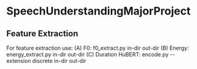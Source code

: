 # SpeechUnderstandingMajorProject
## Feature Extraction
For feature extraction use:
(A) F0: 
    f0_extract.py in-dir out-dir
(B) Energy: 
    energy_extract.py in-dir out-dir
(C) Duration HuBERT: 
    encode.py --extension discrete in-dir out-dir
    
